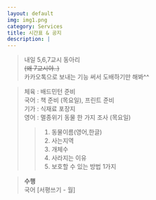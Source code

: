 ```yaml
---
layout: default
img: img1.png
category: Services
title: 시간표 & 공지
description: |
---
```

  
     
  > 내일 5,6,7교시 동아리     
  > ~~(왜 7교시야..)~~      
  > 카카오톡으로 보내는 기능 써서 도배하기만 해봐^^

  > 체육 : 배드민턴 준비           
  > 국어 : 책 준비 (목요일), 프린트 준비        
  > 기가 : 식재료 포장지      
  > 영어 : 멸종위기 동물 한 가지 조사 (목요일)     
  > > 1. 동물이름(영어,한글)       
  > > 2. 사는지역    
  > > 3. 개체수     
  > > 4. 사라지는 이유      
  > > 5. 보호할 수 있는 방법 1가지      

  > **수행**      
  > 국어 [서평쓰기 - 월]    
  >       
